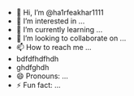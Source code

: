 - 👋 Hi, I’m @ha1rfeakhar1111
- 👀 I’m interested in ...
- 🌱 I’m currently learning ...
- 💞️ I’m looking to collaborate on ...
- 📫 How to reach me ...
- bdfdfhdfhdh
- ghdfghdh
- 😄 Pronouns: ...
- ⚡ Fun fact: ...

<!---
ha1rfeakhar1111/ha1rfeakhar1111 is a ✨ special ✨ repository because its `README.md` (this file) appears on your GitHub profile.
You can click the Preview link to take a look at your changes.
--->
